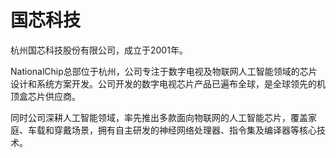 # 

# 国芯科技

杭州国芯科技股份有限公司，成立于2001年。

NationalChip总部位于杭州，公司专注于数字电视及物联网人工智能领域的芯片设计和系统方案开发。公司开发的数字电视芯片产品已遍布全球，是全球领先的机顶盒芯片供应商。

同时公司深耕人工智能领域，率先推出多款面向物联网的人工智能芯片，覆盖家庭、车载和穿戴场景，拥有自主研发的神经网络处理器、指令集及编译器等核心技术。

